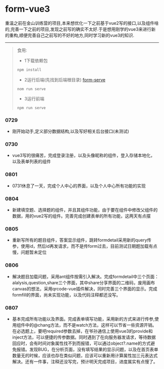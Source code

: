 # form-vue3

重温之前在金山训练营的项目,本来想优化一下之前基于vue2写的接口,以及组件啥的,完善一下之前的项目,发现之前写的确实不太好.于是想用刚学的vue3来进行新的重构,顺便完善自己之前写的不好的地方,同时学习新的vue3的知识.

---

>食用:
>
>* 1下载依赖包
>
>```node.js
>npm install
>```
>
>* 2运行后端(先找到后端根目录) [form-serve](https://github.com/2019VK/form-serve)
>
>```
>nom run serve
>```
>
>* 3运行前端
>
>```
>npm run serve 
>```

### 0729

* 刚开始动手,定义部分数据结构,以及写好相关后台接口(未测试)

### 0730

* vue3写的很痛苦，完成登录注册，以及头像昵称的组件，登入存储本地化，以及表单列表的组件

### 0801

* 0731休息了一天，完成个人中心的界面，以及个人中心所有功能的实现

### 0804
* 新建填空题、选择题的组件，并且其组件功能，由于要在组件中修改父组件的数据，用的vue2写的组件。完善完成创建表单的所有功能，这两天有点摆

### 0805
* 重新写所有的题目组件，答案显示组件，跳转formdetail采用新的query传参，使用id，然后id再发请求，而不是传form过去，目前测试日期题加载有点慢，问题暂未定位

### 0806

* 解决题目加载问题，采用ant组件按需引入解决。完成formdetail中三个页面：alalysis,question,share三个界面，其中share分享界面的二维码，废用画布canvas的想法，采用qrcode-vue插件解决，同时完善三个界面的显示。完成formfill的界面，尚未实现功能，以及代码注释都还没写。

### 0807

* 基本完成所有功能以及界面。完成表单填写功能，采用新的方式来进行传参,使用组件中的@chang方法，而不是watch方法，这样可以节省一些资源开销。在必选题上，要吧required参数去掉，在爷孙通信上使用vue3的provide和inject方法，可以便捷的传参数据。同时遇到了在向服务器发请求，等待数据回应时，会有时间对象属性找不到而报错，可以通过object?.name的方式避免报错。发现BUG，在分析页面，没有填写结果的显示问题，以及在首页表单数量无的时候，应该也存在类似问题，应该可以重新用计算属性加三元表达式解决。还有一件事，注释还没写完，预计明天完成项目，进度属实有点慢了。